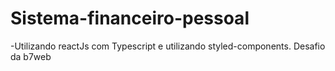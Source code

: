 # Sistema-financeiro-pessoal
-Utilizando reactJs com Typescript e utilizando styled-components. Desafio da b7web

